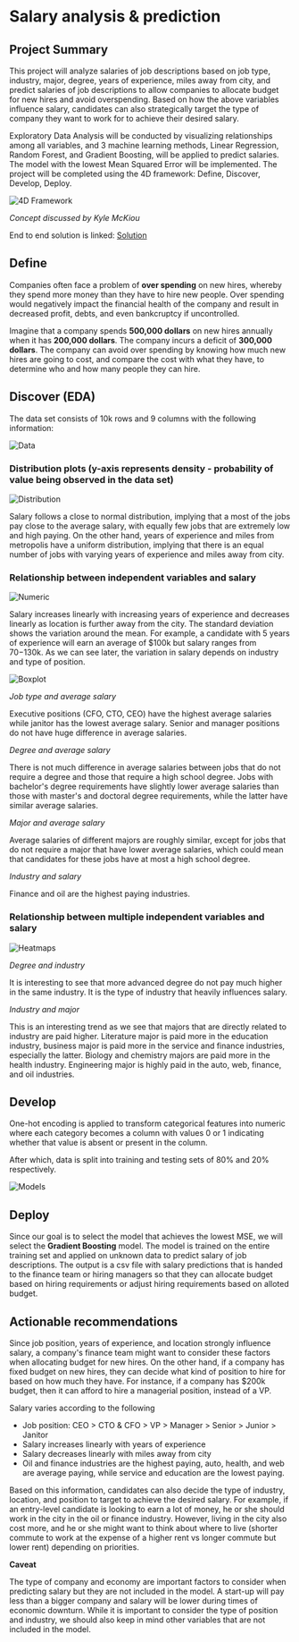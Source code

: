 # Salary analysis & prediction

## Project Summary

This project will analyze salaries of job descriptions based on job type, industry, major, degree, years of experience, miles away from city, and predict salaries of job descriptions to allow companies to allocate budget for new hires and avoid overspending. Based on how the above variables influence salary, candidates can also strategically target the type of company they want to work for to achieve their desired salary.

Exploratory Data Analysis will be conducted by visualizing relationships among all variables, and 3 machine learning methods, Linear Regression, Random Forest, and Gradient Boosting, will be applied to predict salaries. The model with the lowest Mean Squared Error will be implemented. The project will be completed using the 4D framework: Define, Discover, Develop, Deploy.

![4D Framework](./images/4D_DS_framework.png)

*Concept discussed by Kyle McKiou*

End to end solution is linked: [Solution](https://github.com/tjeng/projects/blob/master/salary.ipynb)

## Define 

Companies often face a problem of **over spending** on new hires, whereby they spend more money than they have to hire new people. Over spending would negatively impact the financial health of the company and result in decreased profit, debts, and even bankcruptcy if uncontrolled. 

Imagine that a company spends **500,000 dollars** on new hires annually when it has **200,000 dollars**. The company incurs a deficit of **300,000 dollars**. The company can avoid over spending by knowing how much new hires are going to cost, and compare the cost with what they have, to determine who and how many people they can hire.

## Discover (EDA)

The data set consists of 10k rows and 9 columns with the following information:

![Data](./images/data.png)

### Distribution plots (y-axis represents density - probability of value being observed in the data set)

![Distribution](./images/dist.png)

Salary follows a close to normal distribution, implying that a most of the jobs pay close to the average salary, with equally few jobs that are extremely low and high paying. On the other hand, years of experience and miles from metropolis have a uniform distribution, implying that there is an equal number of jobs with varying years of experience and miles away from city.

### Relationship between independent variables and salary 

![Numeric](./images/numeric.png)

Salary increases linearly with increasing years of experience and decreases linearly as location is further away from the city. The standard deviation shows the variation around the mean. For example, a candidate with 5 years of experience will earn an average of $100k but salary ranges from $70-$130k. As we can see later, the variation in salary depends on industry and type of position.

![Boxplot](./images/boxplot.png)

*Job type and average salary*

Executive positions (CFO, CTO, CEO) have the highest average salaries while janitor has the lowest average salary. Senior and manager positions do not have huge difference in average salaries.

*Degree and average salary*

There is not much difference in average salaries between jobs that do not require a degree and those that require a high school degree. Jobs with bachelor's degree requirements have slightly lower average salaries than those with master's and doctoral degree requirements, while the latter have similar average salaries.

*Major and average salary*

Average salaries of different majors are roughly similar, except for jobs that do not require a major that have lower average salaries, which could mean that candidates for these jobs have at most a high school degree.

*Industry and salary*

Finance and oil are the highest paying industries.

### Relationship between multiple independent variables and salary

![Heatmaps](./images/heatmap.png)

*Degree and industry*

It is interesting to see that more advanced degree do not pay much higher in the same industry. It is the type of industry that heavily influences salary.

*Industry and major*

This is an interesting trend as we see that majors that are directly related to industry are paid higher. Literature major is paid more in the education industry, business major is paid more in the service and finance industries, especially the latter. Biology and chemistry majors are paid more in the health industry. Engineering major is highly paid in the auto, web, finance, and oil industries.

## Develop

One-hot encoding is applied to transform categorical features into numeric where each category becomes a column with values 0 or 1 indicating whether that value is absent or present in the column. 

After which, data is split into training and testing sets of 80% and 20% respectively.

![Models](./images/model.png)

## Deploy

Since our goal is to select the model that achieves the lowest MSE, we will select the **Gradient Boosting** model. The model is trained on the entire training set and applied on unknown data to predict salary of job descriptions. The output is a csv file with salary predictions that is handed to the finance team or hiring managers so that they can allocate budget based on hiring requirements or adjust hiring requirements based on alloted budget.

## Actionable recommendations

Since job position, years of experience, and location strongly influence salary, a company's finance team might want to consider these factors when allocating budget for new hires. On the other hand, if a company has fixed budget on new hires, they can decide what kind of position to hire for based on how much they have. For instance, if a company has $200k budget, then it can afford to hire a managerial position, instead of a VP.

Salary varies according to the following

- Job position: CEO > CTO & CFO > VP > Manager > Senior > Junior > Janitor
- Salary increases linearly with years of experience
- Salary decreases linearly with miles away from city
- Oil and finance industries are the highest paying, auto, health, and web are average paying, while service and education are the lowest paying.

Based on this information, candidates can also decide the type of industry, location, and position to target to achieve the desired salary. For example, if an entry-level candidate is looking to earn a lot of money, he or she should work in the city in the oil or finance industry. However, living in the city also cost more, and he or she might want to think about where to live (shorter commute to work at the expense of a higher rent vs longer commute but lower rent) depending on priorities.

**Caveat**

The type of company and economy are important factors to consider when predicting salary but they are not included in the model. A start-up will pay less than a bigger company and salary will be lower during times of economic downturn. While it is important to consider the type of position and industry, we should also keep in mind other variables that are not included in the model.
